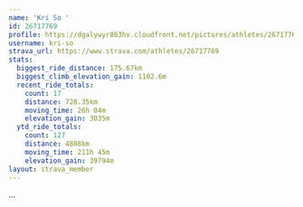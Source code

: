 ```yaml
---
name: 'Kri So '
id: 26717769
profile: https://dgalywyr863hv.cloudfront.net/pictures/athletes/26717769/7761026/14/large.jpg
username: kri-so
strava_url: https://www.strava.com/athletes/26717769
stats:
  biggest_ride_distance: 175.67km
  biggest_climb_elevation_gain: 1102.6m
  recent_ride_totals:
    count: 17
    distance: 728.35km
    moving_time: 26h 04m
    elevation_gain: 3035m
  ytd_ride_totals:
    count: 127
    distance: 4888km
    moving_time: 211h 45m
    elevation_gain: 39794m
layout: strava_member
--- 
```

...
